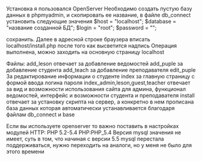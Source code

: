 Установка
я пользовался OpenServer
Необходимо создать пустую базу данных в phpmyadmin, и скопировать ее название, в файле db_connect установить следующие значения
$host = "localhost";
  $database = "название созданной БД";
  $login = "root";
  $password = "";
  
сохранить. Далее в адресной строке браузера вписать localhost/install.php после того как высветится надпись Операция выполнена, можно заходить на основную страницу localhost 

Файлы:
add_leson отвечает за добавление ведомостей
add_puple за добавление студента
add_teach за добавление преподавателя
edit_puple За редактирование информации о студенте
index за главную страницу с формой ввода логина пароля
index_admin,leson,guest,teacher отвечает за вид и возможности использования сайта для админа, функционал ведомостей, интерфейс и возможности студента и преподавателя
install отвечает за установку скрипта на сервер, а конкретно в нем прописана база данных которая автоматически устанавливается благодаря файлам db_connect и base

Если вы используете openserver то важно поставить в настройках модулей HTTP: PHP 5.2-5.4 PHP:PHP_5.4 Версия mysql значения не имеет, суть в том, что начиная с версии 5.5 mуsql перестала поддерживаться, нужно переходить на аналоги, но у меня не было для этого времени 
